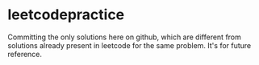 # leetcodepractice

Committing the only solutions here on github, which are different from solutions already present in leetcode for the same problem. It's for future reference.
